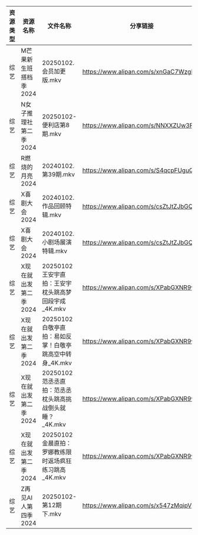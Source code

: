 | 资源类型 | 资源名称          | 文件名称                                 | 分享链接                                 | 更新时间                |
| ---- | ------------- | ------------------------------------ | ------------------------------------ | ------------------- |
| 综艺   | M芒果新生班搭档季2024 | 20250102.会员加更版.mkv                   | https://www.alipan.com/s/xnGaC7WzgLK | 2025-01-02 14:07:18 |
| 综艺   | N女子推理社第二季2024 | 20250102-便利店第8期.mkv                  | https://www.alipan.com/s/NNXXZUw3FNE | 2025-01-02 14:07:33 |
| 综艺   | R燃烧的月亮2024    | 20240102.第39期.mkv                    | https://www.alipan.com/s/S4qcpFUguQa | 2025-01-02 14:07:38 |
| 综艺   | X喜剧大会2024     | 20240102.作品回顾特辑.mkv                  | https://www.alipan.com/s/csZtJtZJbGQ | 2025-01-02 14:08:15 |
| 综艺   | X喜剧大会2024     | 20240102.小剧场展演特辑.mkv                 | https://www.alipan.com/s/csZtJtZJbGQ | 2025-01-02 14:08:15 |
| 综艺   | X现在就出发第二季2024 | 20250102 王安宇直拍：王安宇枕头跳高梦回段宇成_4K.mkv   | https://www.alipan.com/s/XPabGXNR9w1 | 2025-01-02 14:08:19 |
| 综艺   | X现在就出发第二季2024 | 20250102 白敬亭直拍：易如反掌！白敬亭跳高空中转身_4K.mkv | https://www.alipan.com/s/XPabGXNR9w1 | 2025-01-02 14:08:19 |
| 综艺   | X现在就出发第二季2024 | 20250102 范丞丞直拍：范丞丞枕头跳高挑战倒头就睡？_4K.mkv | https://www.alipan.com/s/XPabGXNR9w1 | 2025-01-02 14:08:18 |
| 综艺   | X现在就出发第二季2024 | 20250102 金晨直拍：罗娜教练限时返场疯狂练习跳高_4K.mkv  | https://www.alipan.com/s/XPabGXNR9w1 | 2025-01-02 14:08:18 |
| 综艺   | Z再见AI人第四季2024 | 20250102-第12期下.mkv                   | https://www.alipan.com/s/x547zMqipVp | 2025-01-02 14:08:27 |
